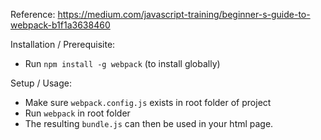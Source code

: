 Reference: https://medium.com/javascript-training/beginner-s-guide-to-webpack-b1f1a3638460

Installation / Prerequisite:
- Run `npm install -g webpack` (to install globally)

Setup / Usage:
- Make sure `webpack.config.js` exists in root folder of project
- Run `webpack` in root folder
- The resulting `bundle.js` can then be used in your html page.